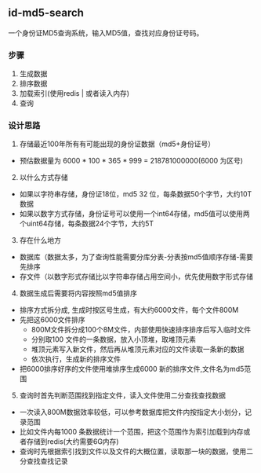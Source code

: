 ## id-md5-search

一个身份证MD5查询系统，输入MD5值，查找对应身份证号码。

### 步骤

1. 生成数据
2. 排序数据
3. 加载索引(使用redis | 或者读入内存)
4. 查询

### 设计思路

1. 存储最近100年所有有可能出现的身份证数据（md5+身份证号）
  * 预估数据量为 6000 * 100 * 365 * 999 = 218781000000(6000 为区号)
2. 以什么方式存储
  * 如果以字符串存储，身份证18位，md5 32 位，每条数据50个字节，大约10T数据
  * 如果以数字方式存储，身份证号可以使用一个int64存储，md5值可以使用两个uint64存储，每条数据24个字节，大约5T
3. 存在什么地方
  * 数据库（数据太多，为了查询性能需要分库分表-分表按md5值顺序存储-需要先排序
  * 存文件（以数字形式存储比以字符串存储占用空间小，优先使用数字形式存储
4. 数据生成后需要将内容按照md5值排序
  * 排序方式拆分成, 生成时按区号生成，有大约6000文件，每个文件800M
  * 先把这6000文件排序
    * 800M文件拆分成100个8M文件，内部使用快速排序排序后写入临时文件
	* 分别取100 文件的一条数据，放入小顶堆，取堆顶元素
	* 堆顶元素写入新文件，然后再从堆顶元素对应的文件读取一条新的数据
	* 依次执行，生成新的排序文件
  * 把6000排序好序的文件使用堆排序生成6000 新的排序文件,文件名为md5范围
5. 查询时首先判断范围找到指定文件，读入文件使用二分查找查找数据
  * 一次读入800M数据效率较低，可以参考数据库把文件内按指定大小划分，记录范围
  * 比如文件内每1000 条数据统计一个范围，把这个范围作为索引加载到内存或者存储到redis(大约需要6G内存)
  * 查询时先根据索引找到文件以及文件的大概位置，读取那一块的数据，使用二分查找查找记录
